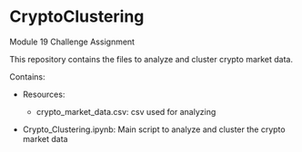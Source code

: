 # CryptoClustering
Module 19 Challenge Assignment

This repository contains the files to analyze and cluster crypto market data.

Contains:
- Resources:
  - crypto_market_data.csv: csv used for analyzing
 
- Crypto_Clustering.ipynb: Main script to analyze and cluster the crypto market data
